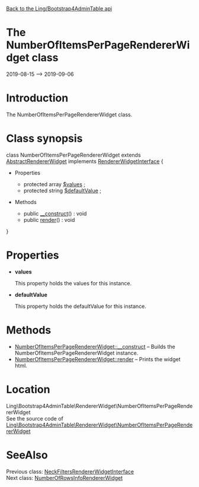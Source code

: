 [Back to the Ling/Bootstrap4AdminTable api](https://github.com/lingtalfi/Bootstrap4AdminTable/blob/master/doc/api/Ling/Bootstrap4AdminTable.md)



The NumberOfItemsPerPageRendererWidget class
================
2019-08-15 --> 2019-09-06






Introduction
============

The NumberOfItemsPerPageRendererWidget class.



Class synopsis
==============


class <span class="pl-k">NumberOfItemsPerPageRendererWidget</span> extends [AbstractRendererWidget](https://github.com/lingtalfi/Bootstrap4AdminTable/blob/master/doc/api/Ling/Bootstrap4AdminTable/RendererWidget/AbstractRendererWidget.md) implements [RendererWidgetInterface](https://github.com/lingtalfi/Bootstrap4AdminTable/blob/master/doc/api/Ling/Bootstrap4AdminTable/RendererWidget/RendererWidgetInterface.md) {

- Properties
    - protected array [$values](#property-values) ;
    - protected string [$defaultValue](#property-defaultValue) ;

- Methods
    - public [__construct](https://github.com/lingtalfi/Bootstrap4AdminTable/blob/master/doc/api/Ling/Bootstrap4AdminTable/RendererWidget/NumberOfItemsPerPageRendererWidget/__construct.md)() : void
    - public [render](https://github.com/lingtalfi/Bootstrap4AdminTable/blob/master/doc/api/Ling/Bootstrap4AdminTable/RendererWidget/NumberOfItemsPerPageRendererWidget/render.md)() : void

}




Properties
=============

- <span id="property-values"><b>values</b></span>

    This property holds the values for this instance.
    
    

- <span id="property-defaultValue"><b>defaultValue</b></span>

    This property holds the defaultValue for this instance.
    
    



Methods
==============

- [NumberOfItemsPerPageRendererWidget::__construct](https://github.com/lingtalfi/Bootstrap4AdminTable/blob/master/doc/api/Ling/Bootstrap4AdminTable/RendererWidget/NumberOfItemsPerPageRendererWidget/__construct.md) &ndash; Builds the NumberOfItemsPerPageRendererWidget instance.
- [NumberOfItemsPerPageRendererWidget::render](https://github.com/lingtalfi/Bootstrap4AdminTable/blob/master/doc/api/Ling/Bootstrap4AdminTable/RendererWidget/NumberOfItemsPerPageRendererWidget/render.md) &ndash; Prints the widget html.





Location
=============
Ling\Bootstrap4AdminTable\RendererWidget\NumberOfItemsPerPageRendererWidget<br>
See the source code of [Ling\Bootstrap4AdminTable\RendererWidget\NumberOfItemsPerPageRendererWidget](https://github.com/lingtalfi/Bootstrap4AdminTable/blob/master/RendererWidget/NumberOfItemsPerPageRendererWidget.php)



SeeAlso
==============
Previous class: [NeckFiltersRendererWidgetInterface](https://github.com/lingtalfi/Bootstrap4AdminTable/blob/master/doc/api/Ling/Bootstrap4AdminTable/RendererWidget/NeckFiltersRendererWidgetInterface.md)<br>Next class: [NumberOfRowsInfoRendererWidget](https://github.com/lingtalfi/Bootstrap4AdminTable/blob/master/doc/api/Ling/Bootstrap4AdminTable/RendererWidget/NumberOfRowsInfoRendererWidget.md)<br>
